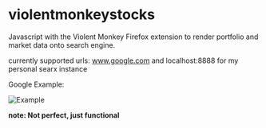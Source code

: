 # violentmonkeystocks
Javascript with the Violent Monkey Firefox extension to render portfolio and market data onto search engine.

currently supported urls: www.google.com and localhost:8888 for my personal searx instance

Google Example:

![Example](https://user-images.githubusercontent.com/38479189/57975670-32699380-7982-11e9-95a4-798ced91fc9e.PNG)

**note: Not perfect, just functional**
